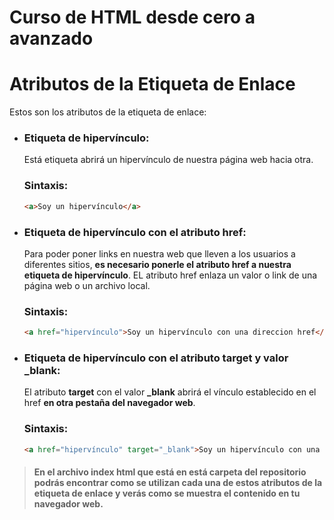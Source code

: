 # Curso de HTML desde cero a avanzado

# Atributos de la Etiqueta de Enlace
Estos son los atributos de la etiqueta de enlace:

* ### Etiqueta de hipervínculo:
    Está etiqueta abrirá un hipervínculo de nuestra página web hacia otra.

    ### Sintaxis:
    ```html
    <a>Soy un hipervínculo</a>
    ```

* ### Etiqueta de hipervínculo con el atributo href:
    Para poder poner links en nuestra web que lleven a los usuarios a diferentes sitios, **es necesario ponerle el atributo href a nuestra etiqueta de hipervínculo**. EL atributo href enlaza un valor o link de una página web o un archivo local.

    ### Sintaxis:
    ```html
    <a href="hipervínculo">Soy un hipervínculo con una direccion href</a>
    ```
* ### Etiqueta de hipervínculo con el atributo target y valor _blank:
    El atributo **target** con el valor **_blank** abrirá el vínculo establecido en el href **en otra pestaña del navegador web**.

    ### Sintaxis:
    ```html
    <a href="hipervínculo" target="_blank">Soy un hipervínculo con una direccion href y abrire otra pestaña en el navegador</a>
    ```

> #### En el archivo index html que está en está carpeta del repositorio podrás encontrar como se utilizan cada una de estos atributos de la etiqueta de enlace y verás como se muestra el contenido en tu navegador web.